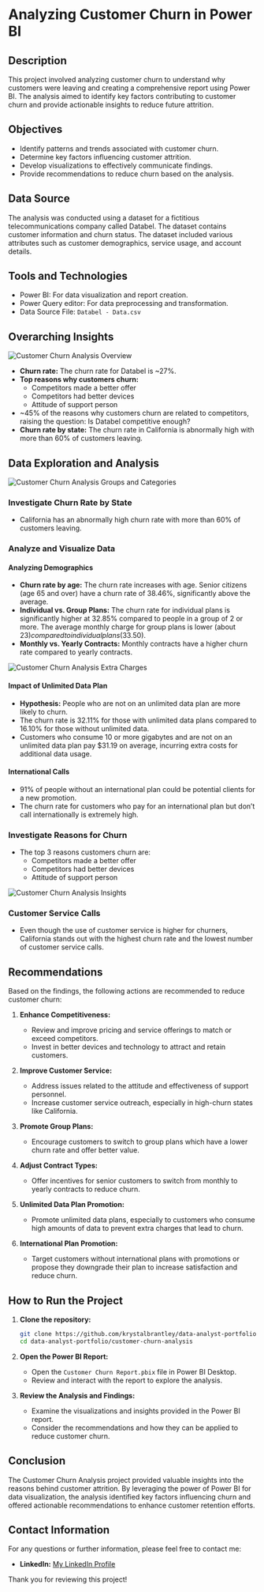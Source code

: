# **Analyzing Customer Churn in Power BI**

## Description
This project involved analyzing customer churn to understand why customers were leaving and creating a comprehensive report using Power BI. The analysis aimed to identify key factors contributing to customer churn and provide actionable insights to reduce future attrition.

## Objectives
- Identify patterns and trends associated with customer churn.
- Determine key factors influencing customer attrition.
- Develop visualizations to effectively communicate findings.
- Provide recommendations to reduce churn based on the analysis. 

## Data Source
The analysis was conducted using a dataset for a fictitious telecommunications company called Databel. The dataset contains customer information and churn status. The dataset included various attributes such as customer demographics, service usage, and account details.

## Tools and Technologies
- Power BI: For data visualization and report creation.
- Power Query editor: For data preprocessing and transformation.
- Data Source File: `Databel - Data.csv`

## Overarching Insights

![Customer Churn Analysis Overview](https://github.com/krystalbrantley/customer_churn_analysis/blob/main/Customer%20Churn%20Overview.png?raw=true)
- **Churn rate:** The churn rate for Databel is ~27%.
- **Top reasons why customers churn:**
  - Competitors made a better offer
  - Competitors had better devices
  - Attitude of support person
- ~45% of the reasons why customers churn are related to competitors, raising the question: Is Databel competitive enough?
- **Churn rate by state:** The churn rate in California is abnormally high with more than 60% of customers leaving.

## Data Exploration and Analysis

![Customer Churn Analysis Groups and Categories](https://github.com/krystalbrantley/customer_churn_analysis/blob/main/Customer%20Churn%20Groups.png?raw=true)

### Investigate Churn Rate by State
- California has an abnormally high churn rate with more than 60% of customers leaving.

### Analyze and Visualize Data
#### Analyzing Demographics
- **Churn rate by age:** The churn rate increases with age. Senior citizens (age 65 and over) have a churn rate of 38.46%, significantly above the average.
- **Individual vs. Group Plans:** The churn rate for individual plans is significantly higher at 32.85% compared to people in a group of 2 or more. The average monthly charge for group plans is lower (about $23) compared to individual plans ($33.50).
- **Monthly vs. Yearly Contracts:** Monthly contracts have a higher churn rate compared to yearly contracts.


![Customer Churn Analysis Extra Charges](https://github.com/krystalbrantley/customer_churn_analysis/blob/main/Customer%20Churn%20Charges.png?raw=true)
#### Impact of Unlimited Data Plan
- **Hypothesis:** People who are not on an unlimited data plan are more likely to churn.
- The churn rate is 32.11% for those with unlimited data plans compared to 16.10% for those without unlimited data.
- Customers who consume 10 or more gigabytes and are not on an unlimited data plan pay $31.19 on average, incurring extra costs for additional data usage.

#### International Calls
- 91% of people without an international plan could be potential clients for a new promotion.
- The churn rate for customers who pay for an international plan but don’t call internationally is extremely high.

### Investigate Reasons for Churn
- The top 3 reasons customers churn are:
  - Competitors made a better offer
  - Competitors had better devices
  - Attitude of support person

![Customer Churn Analysis Insights](https://github.com/krystalbrantley/customer_churn_analysis/blob/main/Customer%20Churn%20Insights.png?raw=true)
### Customer Service Calls
- Even though the use of customer service is higher for churners, California stands out with the highest churn rate and the lowest number of customer service calls.

## Recommendations
Based on the findings, the following actions are recommended to reduce customer churn:

1. **Enhance Competitiveness:**
   - Review and improve pricing and service offerings to match or exceed competitors.
   - Invest in better devices and technology to attract and retain customers.

2. **Improve Customer Service:**
   - Address issues related to the attitude and effectiveness of support personnel.
   - Increase customer service outreach, especially in high-churn states like California.

3. **Promote Group Plans:**
   - Encourage customers to switch to group plans which have a lower churn rate and offer better value.

4. **Adjust Contract Types:**
   - Offer incentives for senior customers to switch from monthly to yearly contracts to reduce churn.

5. **Unlimited Data Plan Promotion:**
   - Promote unlimited data plans, especially to customers who consume high amounts of data to prevent extra charges that lead to churn.

6. **International Plan Promotion:**
   - Target customers without international plans with promotions or propose they downgrade their plan to increase satisfaction and reduce churn.

## How to Run the Project

1. **Clone the repository:**
    ```bash
    git clone https://github.com/krystalbrantley/data-analyst-portfolio.git
    cd data-analyst-portfolio/customer-churn-analysis
    ```

2. **Open the Power BI Report:**
    - Open the `Customer Churn Report.pbix` file in Power BI Desktop.
    - Review and interact with the report to explore the analysis.

3. **Review the Analysis and Findings:**
    - Examine the visualizations and insights provided in the Power BI report.
    - Consider the recommendations and how they can be applied to reduce customer churn.

## Conclusion

The Customer Churn Analysis project provided valuable insights into the reasons behind customer attrition. By leveraging the power of Power BI for data visualization, the analysis identified key factors influencing churn and offered actionable recommendations to enhance customer retention efforts.

## Contact Information

For any questions or further information, please feel free to contact me:

- **LinkedIn:** [My LinkedIn Profile](https://www.linkedin.com/in/krystalbrantley)

Thank you for reviewing this project!
